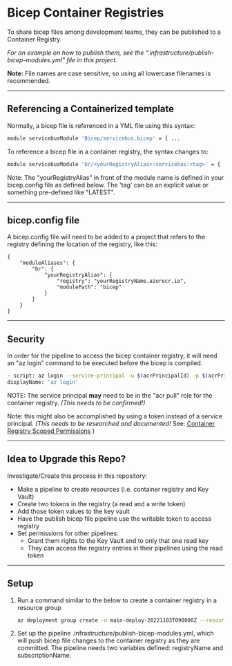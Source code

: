 # Bicep Container Registries

To share bicep files among development teams, they can be published to a Container Registry.

*For an example on how to publish them, see the ".infrastructure/publish-bicep-modules.yml" file in this project.*

**Note:** File names are case sensitive, so using all lowercase filenames is recommended.

---

## Referencing a Containerized template

Normally, a bicep file is referenced in a YML file using this syntax:

``` bash
module servicebusModule 'Bicep/servicebus.bicep' = { ...
```

To reference a bicep file in a container registry, the syntax changes to:

``` bash
module servicebusModule 'br/<yourRegistryAlias>:servicebus:<tag>' = {
```

Note: The "yourRegistryAlias" in front of the module name is defined in your bicep.config file as defined below.  The 'tag' can be an explicit value or something pre-defined like "LATEST".

---

## bicep.config file

A bicep.config file will need to be added to a project that refers to the registry defining the location of the registry, like this:

``` base
{
    "moduleAliases": {
        "br": {
            "yourRegistryAlias": {
                "registry": "yourRegistryName.azurecr.io",
                "modulePath": "bicep"
            }
        }
    }
}
```

---

## Security

In order for the pipeline to access the bicep container registry, it will need an "az login" command to be executed before the bicep is compiled.

``` bash
- script: az login --service-principal -u $(acrPrincipalId) -p $(acrPrincipalSecret) --tenant $(acrTenantId)
displayName: 'az login'
```

NOTE: The service principal **may** need to be in the "acr pull" role for the container registry. *(This needs to be confirmed!)*

Note: this might also be accomplished by using a token instead of a service principal. *(This needs to be researched and documented!*  See: [Container Registry Scoped Permissions](https://learn.microsoft.com/en-us/azure/container-registry/container-registry-repository-scoped-permissions) )

---

## Idea to Upgrade this Repo?

Investigate/Create this process in this repository:

- Make a pipeline to create resources (i.e. container registry and Key Vault)
- Create two tokens in the registry (a read and a write token)
- Add those token values to the key vault
- Have the publish bicep file pipeline use the writable token to access registry
- Set permissions for other pipelines:
  - Grant them rights to the Key Vault and to only that one read key
  - They can access the registry entries in their pipelines using the read token

---

## Setup

1. Run a command similar to the below to create a container registry in a resource group

    ``` bash
    az deployment group create -n main-deploy-20221103T090000Z --resource-group rg_bicep_registry --template-file '.infrastructure/containerregistry.bicep' --parameters registryName=xxxbicepregistry
    ```

2. Set up the pipeline .infrastructure/publish-bicep-modules.yml, which will push bicep file changes to the container registry as they are committed. The pipeline needs two variables defined: registryName
and subscriptionName.
